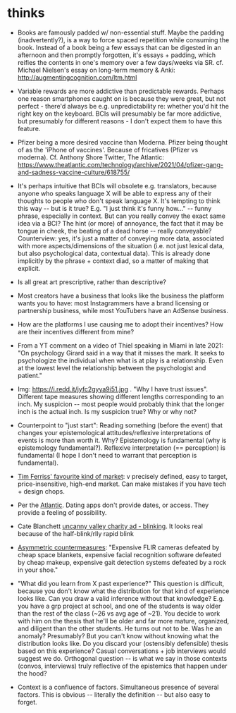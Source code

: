 # thinks

 * Books are famously padded w/ non-essential stuff. Maybe the padding (inadvertently?), is a way to force spaced repetition while consuming the book. Instead of a book being a few essays that can be digested in an afternoon and then promptly forgotten, it's essays + padding, which reifies the contents in one's memory over a few days/weeks via SR. cf. Michael Nielsen's essay on long-term memory & Anki: http://augmentingcognition.com/ltm.html

 * Variable rewards are more addictive than predictable rewards. Perhaps one reason smartphones caught on is because they were great, but not perfect - there'd always be e.g. unpredictability re: whether you'd hit the right key on the keyboard. BCIs will presumably be far more addictive, but presumably for different reasons - I don't expect them to have this feature. 

 * Pfizer being a more desired vaccine than Moderna. Pfizer being thought of as the 'iPhone of vaccines'. Because of fricatives (Pfizer vs moderna). Cf. Anthony Shore Twitter, The Atlantic: https://www.theatlantic.com/technology/archive/2021/04/pfizer-gang-and-sadness-vaccine-culture/618755/

 * It's perhaps intuitive that BCIs will obsolete e.g. translators, because anyone who speaks language X will be able to express any of their thoughts to people who don't speak language X. It's tempting to think this way -- but is it true? E.g. "I just think it's funny how..." -- funny phrase, especially in context. But can you really convey the exact same idea via a BCI? The hint (or more) of annoyance, the fact that it may be tongue in cheek, the beating of a dead horse -- really conveyable? Counterview: yes, it's just a matter of conveying more data, associated with more aspects/dimensions of the situation (i.e. not just lexical data, but also psychological data, contextual data). This is already done implicitly by the phrase + context diad, so a matter of making that explicit.

 * Is all great art prescriptive, rather than descriptive?

 * Most creators have a business that looks like the business the platform wants you to have: most Instagrammers have a brand licensing or partnership business, while most YouTubers have an AdSense business. 

* How are the platforms I use causing me to adopt their incentives? How are their incentives different from mine?

 * From a YT comment on a video of Thiel speaking in Miami in late 2021: "On psychology Girard said in a way that it misses the mark.  It seeks to psychologize the individual when what is at play is a relationship.  Even at the lowest level the relationship between the psychologist and patient."

* Img: https://i.redd.it/jyfc2gyya9i51.jpg . "Why I have trust issues". Different tape measures showing different lengths corresponding to an inch. My suspicion -- most people would probably think that the longer inch is the actual inch. Is my suspicion true? Why or why not?

* Counterpoint to "just start": Reading something (before the event) that changes your epistemological attitudes/reflexive interpretations of events is more than worth it. Why? Epistemology is fundamental (why is epistemology fundamental?). Reflexive interpretation (== perception) is fundamental (I hope I don't need to warrant that perception is fundamental).

* [Tim Ferriss' favourite kind of market](https://www.youtube.com/watch?v=sPleJbpqbwc): v precisely defined, easy to target, price-insensitive, high-end market. Can make mistakes if you have tech + design chops.

* Per the [Atlantic](https://outline.com/cJs5Fe). Dating apps don't provide dates, or access. They provide a feeling of possibility.
 
* Cate Blanchett [uncanny valley charity ad - blinking](https://imgur.com/MGP9p41). It looks real because of the half-blink/rlly rapid blink

* [Asymmetric countermeasures](https://www.quora.com/How-do-you-block-an-infrared-helicopter/answer/Franklin-Veaux?ch=10&oid=331203225&share=a3ad3d73&srid=TxcX&target_type=answer): "Expensive FLIR cameras defeated by cheap space blankets, expensive facial recognition software defeated by cheap makeup, expensive gait detection systems defeated by a rock in your shoe."

* "What did you learn from X past experience?" This question is difficult, because you don't know what the distribution for that kind of experience looks like. Can you draw a valid inference without that knowledge? E.g. you have a grp project at school, and one of the students is way older than the rest of the class (~26 vs avg age of ~21). You decide to work with him on the thesis that he'll be older and far more mature, organized, and diligent than the other students. He turns out not to be. Was he an anomaly? Presumably? But you can't know without knowing what the distribution looks like. Do you discard your (ostensibly defensible) thesis based on this experience? Casual conversations + job interviews would suggest we do. Orthogonal question --  is what we say in those contexts (convos, interviews) truly reflective of the epistemics that happen under the hood?

* Context is a confluence of factors. Simultaneous presence of several factors. This is obvious -- literally the definition -- but also easy to forget. 
